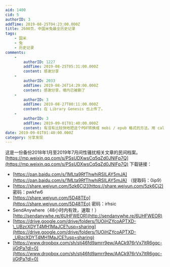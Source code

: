 ```yaml
---
aid: 1400
cid: 5
authorID: 3
addTime: 2019-08-25T04:23:00.000Z
title: 2600页，中国米兔最全历史记录
tags:
    - 国米
    - 兔
    - 历史记录
comments:
    -
        authorID: 1227
        addTime: 2019-08-25T05:31:00.000Z
        content: 感谢分享
    -
        authorID: 2033
        addTime: 2019-08-26T14:29:00.000Z
        content: 感谢分享，墙内已被删了
    -
        authorID: 3
        addTime: 2019-08-27T00:11:00.000Z
        content: 在 Library Genesis 也上传了。
    -
        authorID: 3
        addTime: 2019-09-01T01:40:00.000Z
        content: 有没有比较快地把这个PDF转换成 mobi / epub 格式的方法，用 calibre 和几个在线转换，效果都不好，换行太多。
date: 2019-09-01T01:40:00.000Z
category: 分享发现
---
```


这是一份备份2018年1月至2019年7月间性骚扰相关文章的民间档案。 [https://mp.weixin.qq.com/s/PSsUDXwsCq5qZd0JNIFp7Q](https://mp.weixin.qq.com/s/PSsUDXwsCq5qZd0JNIFp7Q) 下载链接：

*   [https://pan.baidu.com/s/1MLta9RfThwhiRSILAY5mJA](https://pan.baidu.com/s/1MLta9RfThwhiRSILAY5mJA) （提取码：0ip9）
*   [https://share.weiyun.com/5zk6Cj2](https://share.weiyun.com/5zk6Cj2) 密码：pwkfw6
*   [https://share.weiyun.com/5D48TEo](https://share.weiyun.com/5D48TEo) 密码：irhsic
*   SendAnywhere（48小时内有效，速取！）[http://sendanywhe.re/6UHFWEOR](http://sendanywhe.re/6UHFWEOR)
*   [https://drive.google.com/drive/folders/1UOiHZYcoAPTXD-\_UBzcXDYT4MH1MaJCE?usp=sharing](https://drive.google.com/drive/folders/1UOiHZYcoAPTXD-_UBzcXDYT4MH1MaJCE?usp=sharing)
*   [https://www.dropbox.com/sh/stj46fd9amrr9ew/AACk976rVx7ltR6gqc-jjGtPa?dl=0](https://www.dropbox.com/sh/stj46fd9amrr9ew/AACk976rVx7ltR6gqc-jjGtPa?dl=0)
